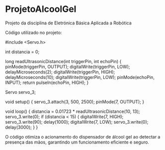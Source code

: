 # ProjetoAlcoolGel
Projeto da disciplina de Eletrónica Básica Aplicada a Robótica


Código utilizado no projeto:

#include <Servo.h>

int distancia = 0;

long readUltrasonicDistance(int triggerPin, int echoPin)
{
  pinMode(triggerPin, OUTPUT);
  digitalWrite(triggerPin, LOW);
  delayMicroseconds(2);
  digitalWrite(triggerPin, HIGH);
  delayMicroseconds(10);
  digitalWrite(triggerPin, LOW);
  pinMode(echoPin, INPUT);
  return pulseIn(echoPin, HIGH);
}

Servo servo_3;

void setup()
{
  servo_3.attach(3, 500, 2500);
  pinMode(7, OUTPUT);
}

void loop()
{
  distancia = 0.01723 * readUltrasonicDistance(10, 13);
  servo_3.write(0);
  if (distancia < 15) {
    digitalWrite(7, HIGH);
    servo_3.write(90);
    delay(1000);
    digitalWrite(7, LOW);
    servo_3.write(0);
    delay(3000);
  }
}

O código otimiza o acionamento do dispensador de álcool gel ao detectar a presença das mãos, garantindo um funcionamento eficiente e seguro.

